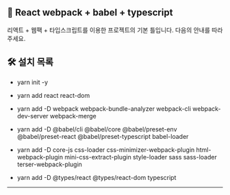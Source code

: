 ## 🚀 React webpack + babel + typescript

리액트 + 웹팩 + 타입스크립트를 이용한 프로젝트의 기본 틀입니다. 
다음의 안내를 따라주세요. 

## 🛠 설치 목록

* yarn init -y

* yarn add react react-dom

* yarn add -D webpack webpack-bundle-analyzer webpack-cli webpack-dev-server webpack-merge

* yarn add -D @babel/cli @babel/core @babel/preset-env @babel/preset-react @babel/preset-typescript babel-loader

* yarn add -D core-js css-loader css-minimizer-webpack-plugin html-webpack-plugin mini-css-extract-plugin style-loader sass sass-loader terser-webpack-plugin

* yarn add -D @types/react @types/react-dom typescript

***